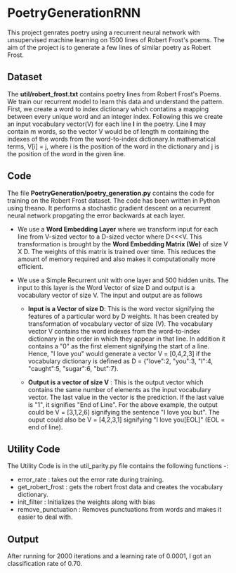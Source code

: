# PoetryGenerationRNN
This project genrates poetry using a recurrent neural network with unsupervised machine learning on 1500 lines of Robert Frost's poems. The aim of the project is to generate a few lines of similar poetry as Robert Frost.

## Dataset

The **util/robert_frost.txt** contains poetry lines from Robert Frost's Poems. We train our recurrent model to learn this data and understand the pattern. First, we create a word to index dictionary which contatins a mapping between every unique word and an integer index. Following this we create an input vocabulary vector(V) for each line **l** in the poetry. Line **l** may contain m words, so the vector V would be of length m containing the indexes of the words from the word-to-index dictionary.In mathematical terms, V[i] = j, where i is the position of the word in the dictionary and j is the position of the word in the given line.

## Code

The file **PoetryGeneration/poetry_generation.py** contains the code for training on the Robert Frost dataset. The code has been written in Python using theano. It performs a stochastic gradient descent on a recurrent neural network propgating the error backwards at each layer.

- We use a **Word Embedding Layer** where we transform input for each line from V-sized vector to a D-sized vector where D<<<V. This transformation is brought by the **Word Embedding Matrix (We)** of size V X D. The weights of this matrix is trained over time. This reduces the amount of memory required and also makes it computationally more efficient.

- We use a Simple Recurrent unit with one layer and 500 hidden units. The input to this layer is the Word Vector of size D and output is a vocabulary vector of size V. The input and output are as follows

    * **Input is a Vector of size D**: This is the word vector signifying the features of a particular word by D weights. It has been created by transformation of vocabulary vector of size (V). The vocabulary vector V contains the word indexes from the word-to-index dictionary in the order in which they appear in that line. In addition it contains a "0" as the first element signifying the start of a line.
    Hence, "I love you" would generate a vector V = [0,4,2,3] if the vocabulary dictionary is defined as D = {"love":2, "you":3, "I":4, "caught":5,  "sugar":6, "but":7}.

    * **Output is a vector of size V** : This is the output vector which contains the same number of elements as the input vocabulary vector. The last value in the vector is the prediction. If the last value is "1", it signifies "End of Line".
    For the above example, the output could be V = [3,1,2,6] signifying the sentence "I love you but".
    The ouput could also be V = [4,2,3,1] signifying "I love you[EOL]" (EOL = end of line).


## Utility Code

The Utility Code is in the util_parity.py file contains the following functions -:

- error_rate : takes out the error rate during training.
- get_robert_frost : gets the robert frost data and creates the vocabulary dictionary.
- init_filter : Initializes the weights along with bias
- remove_punctuation : Removes punctuations from words and makes it easier to deal with.

## Output

After running for 2000 iterations and a learning rate of 0.0001, I got an classification rate of 0.70. 

